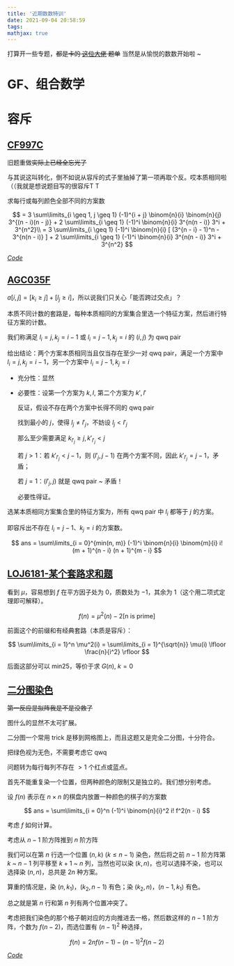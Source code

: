 ```yaml
---
title: '近期数数特训'
date: 2021-09-04 20:58:59
tags: 
mathjax: true
---
```


打算开一些专题，~~都是卡的 [这位大佬](https://blog.csdn.net/qq_35950004/) 题单~~ 当然是从愉悦的数数开始啦 ~

# $\text{GF}$、组合数学

# 容斥

## [$\text{CF997C}$](https://www.luogu.com.cn/problem/CF997C)

旧题重做~~实际上已经全忘光了~~

与其说这叫转化，倒不如说从容斥的式子里抽掉了第一项再取个反。哎本质相同啦（（我就是想说题目写的很容斥T T

求每行或每列颜色全部不同的方案数

$$
= 3 \sum\limits_{i \geq 1, j \geq 1} (-1)^{i + j} \binom{n}{i} \binom{n}{j} 3^{(n - i)(n - j)} + 2 \sum\limits_{i \geq 1} (-1)^i \binom{n}{i} 3^{n(n - i)} 3^i  + 3^{n^2}\\
= 3 \sum\limits_{i \geq 1} (-1)^i \binom{n}{i} [ (3^{n - i} - 1)^n - 3^{n(n - i)} ] + 2 \sum\limits_{i \geq 1} (-1)^i \binom{n}{i} 3^{n(n - i)} 3^i  + 3^{n^2}
$$

[$Code$](https://codeforces.com/problemset/submission/997/127876988)

## [$\text{AGC035F}$](https://www.luogu.com.cn/problem/AT5143)

$a[i, j] = [ k_i \geq j ] + [ l_j \geq i ]$，所以说我们只关心「能否跨过交点」？

本质不同计数的套路是，每种本质相同的方案集合里选一个特征方案，然后进行特征方案的计数。

我们称满足 $l_i = j, k_j = i - 1$ 或 $l_i = j - 1, k_j = i$ 的 $(i, j)$ 为 $\text{qwq pair}$

给出结论：两个方案本质相同当且仅当存在至少一对 $\text{qwq pair}$，满足一个方案中 $l_i = j, k_j = i - 1$，另一个方案中 $l_i = j - 1, k_j = i$

- 充分性：显然
- 必要性：设第一个方案为 $k, l,$ 第二个方案为 $k', l'$

  反证，假设不存在两个方案中长得不同的 $\text{qwq pair}$

  找到最小的 $j$，使得 $l_j \neq l'_j$，不妨设 $l_j < l'_j$

  那么至少需要满足 $k_{l'_j} \geq j, k'_{l'_j} < j$

  若 $j > 1$：若 $k'_{l'_j} < j - 1$，则 $(l'_j, j - 1)$ 在两个方案不同，因此 $k'_{l'_j} = j - 1$，矛盾；

  若 $j = 1$：$(l'_j, j)$ 就是 $\text{qwq pair}$ ~ 矛盾！

  必要性得证。
  
选某本质相同方案集合里的特征方案为，所有 $\text{qwq pair}$ 中 $l_i$ 都等于 $j$ 的方案。

即容斥出不存在 $l_i = j - 1、k_j = i$ 的方案数。

$$
ans = \sum\limits_{i = 0}^{min(n, m)} (-1)^i \binom{n}{i} \binom{m}{i} i! (m + 1)^{n - i} (n + 1)^{m - i}
$$

## [$\text{LOJ6181-}$某个套路求和题](https://loj.ac/p/6181)

看到 $\mu$，容易想到 $f$ 在平方因子处为 $0$，质数处为 $-1$，其余为 $1$（这个用二项式定理即可解释）。

$$
f(n) = \mu^2(n) - 2 \text{[n is prime]}
$$

前面这个的前缀和有经典套路（本质是容斥）：

$$
\sum\limits_{i = 1}^n \mu^2(i) = \sum\limits_{i = 1}^{\sqrt{n}} \mu(i) \lfloor \frac{n}{i^2} \rfloor
$$

后面这部分可以 min25，等价于求 $G(n)$, $k = 0$

## [二分图染色](https://loj.ac/p/6160)

~~第一反应是拟阵我是不是没救了~~

图什么的显然不太可扩展。

二分图一个常用 trick 是移到网格图上，而且这题又是完全二分图，十分符合。

把绿色视为无色，不需要考虑它 qwq

问题转为每行每列不存在 $> 1$ 个红点或蓝点。

首先不能重复染一个位置，但两种颜色的限制又是独立的。我们想分别考虑。

设 $f(n)$ 表示在 $n \times n$ 的棋盘内放置一种颜色的棋子的方案数

$$
ans = \sum\limits_{i = 0}^n (-1)^i \binom{n}{i}^2 i! f^2(n - i)
$$

考虑 $f$ 如何计算。

考虑从 $n - 1$ 阶方阵推到 $n$ 阶方阵

我们可以在第 $n$ 行选一个位置 $(n, k)$ $(k \leq n - 1)$ 染色，然后将之前 $n - 1$ 阶方阵第 $k$ ~ $n - 1$ 列平移至 $k + 1$ ~ $n$ 列，当然也可以染 $(k, n)$，也可以选择不染，也可以选择染 $(n, n)$，总共是 $2n$ 种方案。

算重的情况是，染 $(n, k_1)$，$(k_2, n - 1)$ 有色；染 $(k_2, n)$，$(n - 1, k_1)$ 有色。

总之就是第 $n$ 行和第 $n$ 列有两个位置冲突了。

考虑把我们染色的那个格子朝对应的方向推进去一格，然后数这样的 $n - 1$ 阶方阵，个数为 $f(n - 2)$，而选位置有 $(n - 1)^2$ 种选择，

$$
f(n) = 2n f(n - 1) - (n - 1)^2 f(n - 2)
$$

[$Code$](https://loj.ac/s/1246093)